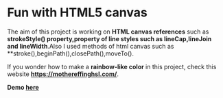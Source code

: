 
# Fun with HTML5 canvas

The aim of this project is working on **HTML canvas references** such as **strokeStyle() property,property of line styles such as lineCap,lineJoin and lineWidth**.Also I used methods of html canvas such as **stroke(),beginPath(),closePath(),moveTo().

If you wonder how to make a **rainbow-like color** in this project, check this website **https://mothereffinghsl.com/**.

**Demo [here](https://baydarn.github.io/JS-30/08%20Fun%20with%20HTML5%20canvas/index.html)**
